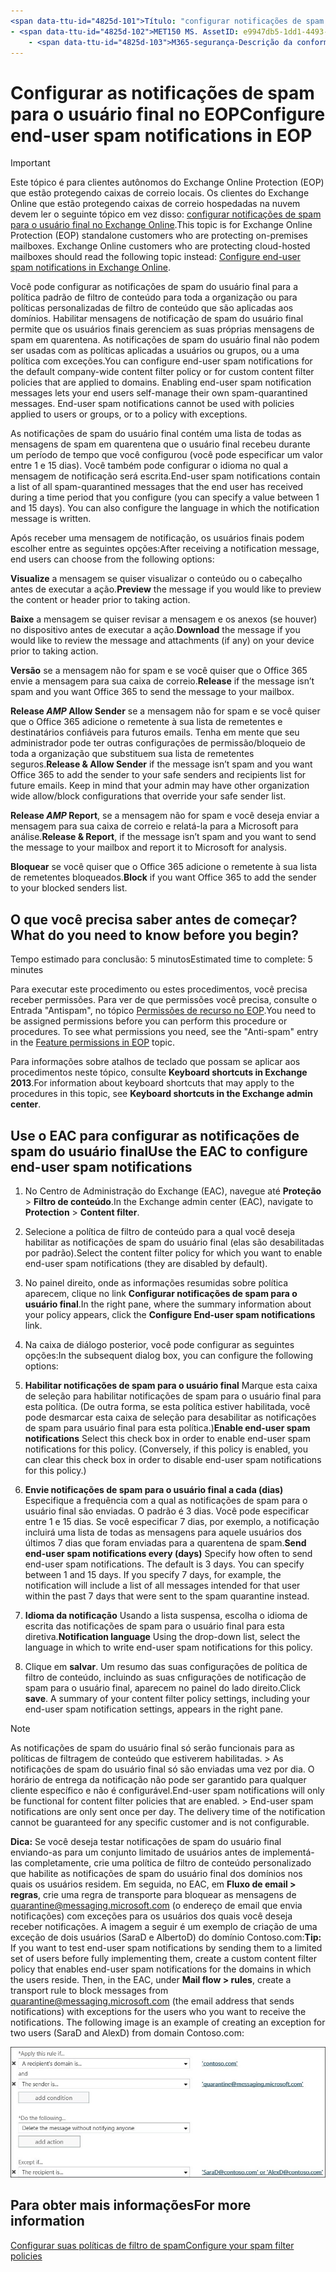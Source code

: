 ```yaml
---
<span data-ttu-id="4825d-101">Título: "configurar notificações de spam do usuário final no EOP" MS. Author: Krowley Author: kccross Manager: laurawi MS. Audience: profissionais MS. Topic: artigo MS. Service: O365-seccomp MS. Custom: TN2DMC localization_priority: normal Search. appverid:</span><span class="sxs-lookup"><span data-stu-id="4825d-101">title: "Configure end-user spam notifications in EOP" ms.author: krowley author: kccross manager: laurawi ms.audience: ITPro ms.topic: article ms.service: O365-seccomp ms.custom: TN2DMC localization_priority: Normal search.appverid:</span></span>
- <span data-ttu-id="4825d-102">MET150 MS. AssetID: e9947db5-1dd1-4493-872D-7362b24c7ba0 MS. Collection:</span><span class="sxs-lookup"><span data-stu-id="4825d-102">MET150 ms.assetid: e9947db5-1dd1-4493-872d-7362b24c7ba0   ms.collection:</span></span>
    - <span data-ttu-id="4825d-103">M365-segurança-Descrição da conformidade: "você pode configurar notificações de spam para o usuário final para a política de filtro de conteúdo padrão da empresa ou para políticas de filtro de conteúdo personalizadas que são aplicadas a domínios."</span><span class="sxs-lookup"><span data-stu-id="4825d-103">M365-security-compliance description: "You can configure end-user spam notifications for the default company-wide content filter policy or for custom content filter policies that are applied to domains."</span></span>
---
```


# <a name="configure-end-user-spam-notifications-in-eop"></a><span data-ttu-id="4825d-104">Configurar as notificações de spam para o usuário final no EOP</span><span class="sxs-lookup"><span data-stu-id="4825d-104">Configure end-user spam notifications in EOP</span></span>
  
> [!IMPORTANT]
> <span data-ttu-id="4825d-p101">Este tópico é para clientes autônomos do Exchange Online Protection (EOP) que estão protegendo caixas de correio locais. Os clientes do Exchange Online que estão protegendo caixas de correio hospedadas na nuvem devem ler o seguinte tópico em vez disso: [configurar notificações de spam para o usuário final no Exchange Online](configure-end-user-spam-notifications-in-exchange-online.md).</span><span class="sxs-lookup"><span data-stu-id="4825d-p101">This topic is for Exchange Online Protection (EOP) standalone customers who are protecting on-premises mailboxes. Exchange Online customers who are protecting cloud-hosted mailboxes should read the following topic instead: [Configure end-user spam notifications in Exchange Online](configure-end-user-spam-notifications-in-exchange-online.md).</span></span> 
  
<span data-ttu-id="4825d-p102">Você pode configurar as notificações de spam do usuário final para a política padrão de filtro de conteúdo para toda a organização ou para políticas personalizadas de filtro de conteúdo que são aplicadas aos domínios. Habilitar mensagens de notificação de spam do usuário final permite que os usuários finais gerenciem as suas próprias mensagens de spam em quarentena. As notificações de spam do usuário final não podem ser usadas com as políticas aplicadas a usuários ou grupos, ou a uma política com exceções.</span><span class="sxs-lookup"><span data-stu-id="4825d-p102">You can configure end-user spam notifications for the default company-wide content filter policy or for custom content filter policies that are applied to domains. Enabling end-user spam notification messages lets your end users self-manage their own spam-quarantined messages. End-user spam notifications cannot be used with policies applied to users or groups, or to a policy with exceptions.</span></span>
  
<span data-ttu-id="4825d-p103">As notificações de spam do usuário final contém uma lista de todas as mensagens de spam em quarentena que o usuário final recebeu durante um período de tempo que você configurou (você pode especificar um valor entre 1 e 15 dias). Você também pode configurar o idioma no qual a mensagem de notificação será escrita.</span><span class="sxs-lookup"><span data-stu-id="4825d-p103">End-user spam notifications contain a list of all spam-quarantined messages that the end user has received during a time period that you configure (you can specify a value between 1 and 15 days). You can also configure the language in which the notification message is written.</span></span>
  
<span data-ttu-id="4825d-112">Após receber uma mensagem de notificação, os usuários finais podem escolher entre as seguintes opções:</span><span class="sxs-lookup"><span data-stu-id="4825d-112">After receiving a notification message, end users can choose from the following options:</span></span>

<span data-ttu-id="4825d-113">**Visualize** a mensagem se quiser visualizar o conteúdo ou o cabeçalho antes de executar a ação.</span><span class="sxs-lookup"><span data-stu-id="4825d-113">**Preview** the message if you would like to preview the content or header prior to taking action.</span></span>

<span data-ttu-id="4825d-114">**Baixe** a mensagem se quiser revisar a mensagem e os anexos (se houver) no dispositivo antes de executar a ação.</span><span class="sxs-lookup"><span data-stu-id="4825d-114">**Download** the message if you would like to review the message and attachments (if any) on your device prior to taking action.</span></span>

<span data-ttu-id="4825d-115">**Versão** se a mensagem não for spam e se você quiser que o Office 365 envie a mensagem para sua caixa de correio.</span><span class="sxs-lookup"><span data-stu-id="4825d-115">**Release** if the message isn’t spam and you want Office 365 to send the message to your mailbox.</span></span>

<span data-ttu-id="4825d-p104">**Release _AMP_ Allow Sender** se a mensagem não for spam e se você quiser que o Office 365 adicione o remetente à sua lista de remetentes e destinatários confiáveis para futuros emails. Tenha em mente que seu administrador pode ter outras configurações de permissão/bloqueio de toda a organização que substituem sua lista de remetentes seguros.</span><span class="sxs-lookup"><span data-stu-id="4825d-p104">**Release & Allow Sender** if the message isn’t spam and you want Office 365 to add the sender to your safe senders and recipients list for future emails. Keep in mind that your admin may have other organization wide allow/block configurations that override your safe sender list.</span></span>

<span data-ttu-id="4825d-118">**Release _AMP_ Report**, se a mensagem não for spam e você deseja enviar a mensagem para sua caixa de correio e relatá-la para a Microsoft para análise.</span><span class="sxs-lookup"><span data-stu-id="4825d-118">**Release & Report**, if the message isn’t spam and you want to send the message to your mailbox and report it to Microsoft for analysis.</span></span>

<span data-ttu-id="4825d-119">**Bloquear** se você quiser que o Office 365 adicione o remetente à sua lista de remetentes bloqueados.</span><span class="sxs-lookup"><span data-stu-id="4825d-119">**Block** if you want Office 365 to add the sender to your blocked senders list.</span></span>
  
## <a name="what-do-you-need-to-know-before-you-begin"></a><span data-ttu-id="4825d-120">O que você precisa saber antes de começar?</span><span class="sxs-lookup"><span data-stu-id="4825d-120">What do you need to know before you begin?</span></span>
<span data-ttu-id="4825d-121"><a name="sectionSection0"> </a></span><span class="sxs-lookup"><span data-stu-id="4825d-121"></span></span>

<span data-ttu-id="4825d-122">Tempo estimado para conclusão: 5 minutos</span><span class="sxs-lookup"><span data-stu-id="4825d-122">Estimated time to complete: 5 minutes</span></span>
  
<span data-ttu-id="4825d-p105">Para executar este procedimento ou estes procedimentos, você precisa receber permissões. Para ver de que permissões você precisa, consulte o Entrada "Antispam", no tópico [Permissões de recurso no EOP](eop/feature-permissions-in-eop.md).</span><span class="sxs-lookup"><span data-stu-id="4825d-p105">You need to be assigned permissions before you can perform this procedure or procedures. To see what permissions you need, see the "Anti-spam" entry in the [Feature permissions in EOP](eop/feature-permissions-in-eop.md) topic.</span></span> 
  
<span data-ttu-id="4825d-125">Para informações sobre atalhos de teclado que possam se aplicar aos procedimentos neste tópico, consulte **Keyboard shortcuts in Exchange 2013**.</span><span class="sxs-lookup"><span data-stu-id="4825d-125">For information about keyboard shortcuts that may apply to the procedures in this topic, see **Keyboard shortcuts in the Exchange admin center**.</span></span>
  
## <a name="use-the-eac-to-configure-end-user-spam-notifications"></a><span data-ttu-id="4825d-126">Use o EAC para configurar as notificações de spam do usuário final</span><span class="sxs-lookup"><span data-stu-id="4825d-126">Use the EAC to configure end-user spam notifications</span></span>

1. <span data-ttu-id="4825d-127">No Centro de Administração do Exchange (EAC), navegue até **Proteção** \> **Filtro de conteúdo**.</span><span class="sxs-lookup"><span data-stu-id="4825d-127">In the Exchange admin center (EAC), navigate to **Protection** \> **Content filter**.</span></span>
    
2. <span data-ttu-id="4825d-128">Selecione a política de filtro de conteúdo para a qual você deseja habilitar as notificações de spam do usuário final (elas são desabilitadas por padrão).</span><span class="sxs-lookup"><span data-stu-id="4825d-128">Select the content filter policy for which you want to enable end-user spam notifications (they are disabled by default).</span></span>
    
3. <span data-ttu-id="4825d-129">No painel direito, onde as informações resumidas sobre política aparecem, clique no link **Configurar notificações de spam para o usuário final**.</span><span class="sxs-lookup"><span data-stu-id="4825d-129">In the right pane, where the summary information about your policy appears, click the **Configure End-user spam notifications** link.</span></span> 
    
4. <span data-ttu-id="4825d-130">Na caixa de diálogo posterior, você pode configurar as seguintes opções:</span><span class="sxs-lookup"><span data-stu-id="4825d-130">In the subsequent dialog box, you can configure the following options:</span></span>
    
1. <span data-ttu-id="4825d-p106">**Habilitar notificações de spam para o usuário final** Marque esta caixa de seleção para habilitar notificações de spam para o usuário final para esta política. (De outra forma, se esta política estiver habilitada, você pode desmarcar esta caixa de seleção para desabilitar as notificações de spam para usuário final para esta política.)</span><span class="sxs-lookup"><span data-stu-id="4825d-p106">**Enable end-user spam notifications** Select this check box in order to enable end-user spam notifications for this policy. (Conversely, if this policy is enabled, you can clear this check box in order to disable end-user spam notifications for this policy.)</span></span> 
    
2. <span data-ttu-id="4825d-p107">**Envie notificações de spam para o usuário final a cada (dias)** Especifique a frequência com a qual as notificações de spam para o usuário final são enviadas. O padrão é 3 dias. Você pode especificar entre 1 e 15 dias. Se você especificar 7 dias, por exemplo, a notificação incluirá uma lista de todas as mensagens para aquele usuários dos últimos 7 dias que foram enviadas para a quarentena de spam.</span><span class="sxs-lookup"><span data-stu-id="4825d-p107">**Send end-user spam notifications every (days)** Specify how often to send end-user spam notifications. The default is 3 days. You can specify between 1 and 15 days. If you specify 7 days, for example, the notification will include a list of all messages intended for that user within the past 7 days that were sent to the spam quarantine instead.</span></span> 
    
3. <span data-ttu-id="4825d-137">**Idioma da notificação** Usando a lista suspensa, escolha o idioma de escrita das notificações de spam para o usuário final para esta diretiva.</span><span class="sxs-lookup"><span data-stu-id="4825d-137">**Notification language** Using the drop-down list, select the language in which to write end-user spam notifications for this policy.</span></span> 
    
5. <span data-ttu-id="4825d-p108">Clique em **salvar**. Um resumo das suas configurações de política de filtro de conteúdo, incluindo as suas cnfigurações de notificação de spam para o usuário final, aparecem no painel do lado direito.</span><span class="sxs-lookup"><span data-stu-id="4825d-p108">Click **save**. A summary of your content filter policy settings, including your end-user spam notification settings, appears in the right pane.</span></span>
    
> [!NOTE]
>  <span data-ttu-id="4825d-p109">As notificações de spam do usuário final só serão funcionais para as políticas de filtragem de conteúdo que estiverem habilitadas. >  As notificações de spam do usuário final só são enviadas uma vez por dia. O horário de entrega da notificação não pode ser garantido para qualquer cliente específico e não é configurável.</span><span class="sxs-lookup"><span data-stu-id="4825d-p109">End-user spam notifications will only be functional for content filter policies that are enabled. >  End-user spam notifications are only sent once per day. The delivery time of the notification cannot be guaranteed for any specific customer and is not configurable.</span></span> 
  
 <span data-ttu-id="4825d-p110">**Dica:** Se você deseja testar notificações de spam do usuário final enviando-as para um conjunto limitado de usuários antes de implementá-las completamente, crie uma política de filtro de conteúdo personalizado que habilite as notificações de spam do usuário final dos domínios nos quais os usuários residem. Em seguida, no EAC, em **Fluxo de email \> regras**, crie uma regra de transporte para bloquear as mensagens de quarantine@messaging.microsoft.com (o endereço de email que envia notificações) com exceções para os usuários dos quais você deseja receber notificações. A imagem a seguir é um exemplo de criação de uma exceção de dois usuários (SaraD e AlbertoD) do domínio Contoso.com:</span><span class="sxs-lookup"><span data-stu-id="4825d-p110">**Tip:** If you want to test end-user spam notifications by sending them to a limited set of users before fully implementing them, create a custom content filter policy that enables end-user spam notifications for the domains in which the users reside. Then, in the EAC, under **Mail flow \> rules**, create a transport rule to block messages from quarantine@messaging.microsoft.com (the email address that sends notifications) with exceptions for the users who you want to receive the notifications. The following image is an example of creating an exception for two users (SaraD and AlexD) from domain Contoso.com:</span></span> 
  
![Regra de transporte para testar notificações de spam do usuário final](media/EOP-ESN-testspecificusers.jpg)
  
## <a name="for-more-information"></a><span data-ttu-id="4825d-147">Para obter mais informações</span><span class="sxs-lookup"><span data-stu-id="4825d-147">For more information</span></span>

[<span data-ttu-id="4825d-148">Configurar suas políticas de filtro de spam</span><span class="sxs-lookup"><span data-stu-id="4825d-148">Configure your spam filter policies</span></span>](configure-your-spam-filter-policies.md)
  
